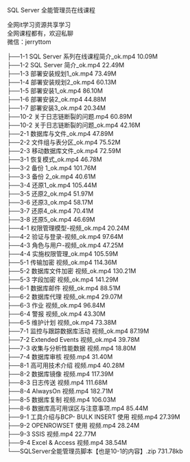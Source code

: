 SQL Server 全能管理员在线课程

全网it学习资源共享学习<br>全网课程都有，欢迎私聊<br>微信：jerryttom<br>

├──1-1 SQL Server 系列在线课程简介_ok.mp4 10.09M<br> ├──1-2 SQL Server 简介_ok.mp4 22.49M<br> ├──1-3 部署安装规划1_ok.mp4 73.49M<br> ├──1-4 部署安装规划2_ok.mp4 60.13M<br> ├──1-5 部署安装1_ok.mp4 86.10M<br> ├──1-6 部署安装2_ok.mp4 44.88M<br> ├──1-7 部署安装3_ok.mp4 20.34M<br> ├──10-2 关于日志链断裂的问题.mp4 60.89M<br> ├──10-2 关于日志链断裂的问题_ok.mp4 42.16M<br> ├──2-1 数据库与文件_ok.mp4 47.89M<br> ├──2-2 文件组与表分区_ok.mp4 75.52M<br> ├──2-3 移动数据库文件_ok.mp4 72.59M<br> ├──3-1 恢复模式_ok.mp4 46.78M<br> ├──3-2 备份 1_ok.mp4 101.76M<br> ├──3-3 备份 2_ok.mp4 40.61M<br> ├──3-4 还原1_ok.mp4 105.44M<br> ├──3-5 还原2_ok.mp4 51.97M<br> ├──3-6 还原3_ok.mp4 58.17M<br> ├──3-7 还原4_ok.mp4 70.41M<br> ├──3-8 还原5_ok.mp4 46.69M<br> ├──4-1 权限管理模型-视频_ok.mp4 20.24M<br> ├──4-2 验证与登录-视频_ok.mp4 97.64M<br> ├──4-3 角色与用户-视频_ok.mp4 47.25M<br> ├──4-4 实施权限管理_ok.mp4 105.59M<br> ├──5-1 传输加密 视频_ok.mp4 114.36M<br> ├──5-2 数据库文件加密 视频_ok.mp4 130.21M<br> ├──5-3 字段加密 视频_ok.mp4 141.29M<br> ├──6-1 数据库邮件 视频_ok.mp4 88.51M<br> ├──6-2 数据库代理 视频_ok.mp4 29.07M<br> ├──6-3 作业 视频_ok.mp4 96.84M<br> ├──6-4 警报 视频_ok.mp4 43.30M<br> ├──6-5 维护计划 视频_ok.mp4 73.38M<br> ├──7-1 监控与跟踪数据库活动 视频_ok.mp4 87.19M<br> ├──7-2 Extended Events 视频_ok.mp4 39.78M<br> ├──7-3 收集与分析性能数据 视频.mp4 18.80M<br> ├──7-4 数据库审核 视频.mp4 31.40M<br> ├──8-1 高可用技术介绍 视频.mp4 40.28M<br> ├──8-2 数据库镜像 视频.mp4 117.39M<br> ├──8-3 日志传送 视频.mp4 111.68M<br> ├──8-4 AlwaysOn 视频.mp4 182.71M<br> ├──8-5 数据库复制 视频.mp4 106.03M<br> ├──8-6 数据库高可用误区与注意事项.mp4 85.44M<br> ├──9-1 工具介绍与BCP- BULK INSERT 使用 视频.mp4 27.39M<br> ├──9-2 OPENROWSET 使用 视频.mp4 28.24M<br> ├──9-3 SSIS 视频.mp4 22.77M<br> ├──9-4 Excel &amp; Access 视频.mp4 38.54M<br> └──SQLServer全能管理员脚本【也是10-1的内容】.zip 731.78kb